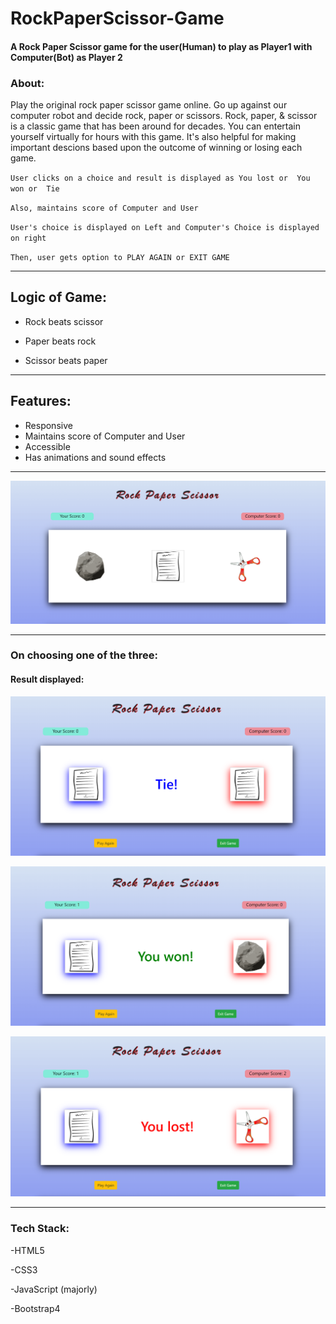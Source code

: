 # RockPaperScissor-Game
#### A Rock Paper Scissor game for the user(Human) to play as Player1 with Computer(Bot) as Player 2
 
### About:

Play the original rock paper scissor game online. Go up against our
        computer robot and decide rock, paper or scissors. Rock, paper, &
        scissor is a classic game that has been around for decades. You can
        entertain yourself virtually for hours with this game. It's also helpful
        for making important descions based upon the outcome of winning or
        losing each game.
        
        
`User clicks on a choice and result is displayed as
You lost or 
You won or 
Tie`

`Also, maintains score of Computer and User`

`User's choice is displayed on Left and Computer's Choice is displayed on right`

`Then, user gets option to PLAY AGAIN or EXIT GAME`


---

## Logic of Game: 

+ Rock beats scissor

+ Paper beats rock

+ Scissor beats paper

---

## Features:

+ Responsive
+ Maintains score of Computer and User
+ Accessible
+ Has animations and sound effects
---

![](images/Screenshot1.png)

---

### On choosing one of the three: 


#### Result displayed:

![](images/Screenshot4.png)

![](images/Screenshot2.png)

![](images/Screenshot3.png)
 
---

### Tech Stack: 

-HTML5

-CSS3

-JavaScript (majorly) 

-Bootstrap4


